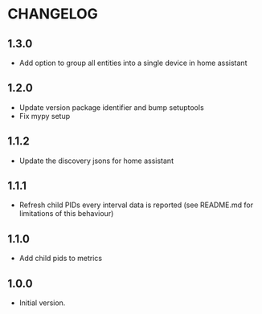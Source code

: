# CHANGELOG

## 1.3.0

* Add option to group all entities into a single device in home assistant

## 1.2.0

* Update version package identifier and bump setuptools
* Fix mypy setup

## 1.1.2

* Update the discovery jsons for home assistant

## 1.1.1

* Refresh child PIDs every interval data is reported (see README.md for limitations of this behaviour)

## 1.1.0

* Add child pids to metrics

## 1.0.0

* Initial version.
